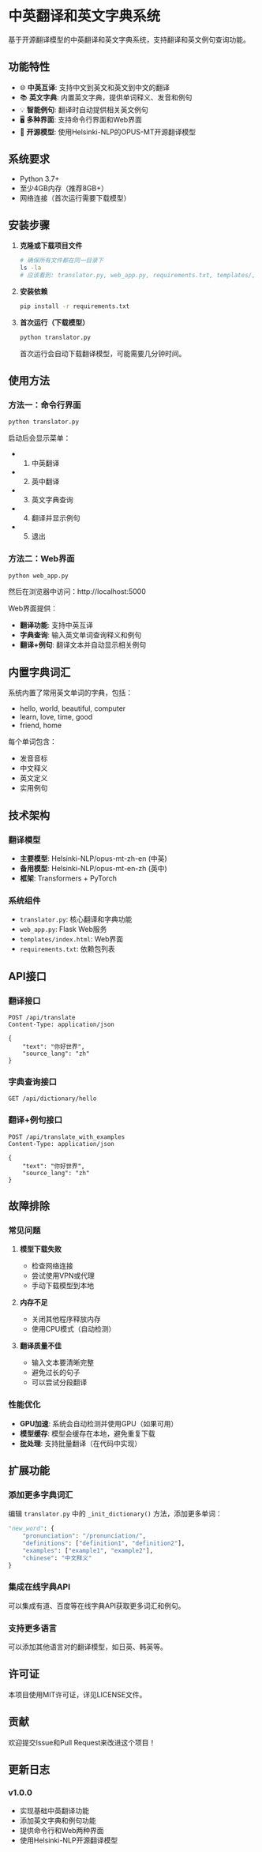 # 中英翻译和英文字典系统

基于开源翻译模型的中英翻译和英文字典系统，支持翻译和英文例句查询功能。

## 功能特性

- 🌐 **中英互译**: 支持中文到英文和英文到中文的翻译
- 📚 **英文字典**: 内置英文字典，提供单词释义、发音和例句
- 💡 **智能例句**: 翻译时自动提供相关英文例句
- 🖥️ **多种界面**: 支持命令行界面和Web界面
- 🚀 **开源模型**: 使用Helsinki-NLP的OPUS-MT开源翻译模型

## 系统要求

- Python 3.7+
- 至少4GB内存（推荐8GB+）
- 网络连接（首次运行需要下载模型）

## 安装步骤

1. **克隆或下载项目文件**
   ```bash
   # 确保所有文件都在同一目录下
   ls -la
   # 应该看到: translator.py, web_app.py, requirements.txt, templates/, README.md
   ```

2. **安装依赖**
   ```bash
   pip install -r requirements.txt
   ```

3. **首次运行（下载模型）**
   ```bash
   python translator.py
   ```
   首次运行会自动下载翻译模型，可能需要几分钟时间。

## 使用方法

### 方法一：命令行界面

```bash
python translator.py
```

启动后会显示菜单：
- 1. 中英翻译
- 2. 英中翻译  
- 3. 英文字典查询
- 4. 翻译并显示例句
- 5. 退出

### 方法二：Web界面

```bash
python web_app.py
```

然后在浏览器中访问：http://localhost:5000

Web界面提供：
- **翻译功能**: 支持中英互译
- **字典查询**: 输入英文单词查询释义和例句
- **翻译+例句**: 翻译文本并自动显示相关例句

## 内置字典词汇

系统内置了常用英文单词的字典，包括：
- hello, world, beautiful, computer
- learn, love, time, good
- friend, home

每个单词包含：
- 发音音标
- 中文释义
- 英文定义
- 实用例句

## 技术架构

### 翻译模型
- **主要模型**: Helsinki-NLP/opus-mt-zh-en (中英)
- **备用模型**: Helsinki-NLP/opus-mt-en-zh (英中)
- **框架**: Transformers + PyTorch

### 系统组件
- `translator.py`: 核心翻译和字典功能
- `web_app.py`: Flask Web服务
- `templates/index.html`: Web界面
- `requirements.txt`: 依赖包列表

## API接口

### 翻译接口
```http
POST /api/translate
Content-Type: application/json

{
    "text": "你好世界",
    "source_lang": "zh"
}
```

### 字典查询接口
```http
GET /api/dictionary/hello
```

### 翻译+例句接口
```http
POST /api/translate_with_examples
Content-Type: application/json

{
    "text": "你好世界",
    "source_lang": "zh"
}
```

## 故障排除

### 常见问题

1. **模型下载失败**
   - 检查网络连接
   - 尝试使用VPN或代理
   - 手动下载模型到本地

2. **内存不足**
   - 关闭其他程序释放内存
   - 使用CPU模式（自动检测）

3. **翻译质量不佳**
   - 输入文本要清晰完整
   - 避免过长的句子
   - 可以尝试分段翻译

### 性能优化

- **GPU加速**: 系统会自动检测并使用GPU（如果可用）
- **模型缓存**: 模型会缓存在本地，避免重复下载
- **批处理**: 支持批量翻译（在代码中实现）

## 扩展功能

### 添加更多字典词汇
编辑 `translator.py` 中的 `_init_dictionary()` 方法，添加更多单词：

```python
"new_word": {
    "pronunciation": "/pronunciation/",
    "definitions": ["definition1", "definition2"],
    "examples": ["example1", "example2"],
    "chinese": "中文释义"
}
```

### 集成在线字典API
可以集成有道、百度等在线字典API获取更多词汇和例句。

### 支持更多语言
可以添加其他语言对的翻译模型，如日英、韩英等。

## 许可证

本项目使用MIT许可证，详见LICENSE文件。

## 贡献

欢迎提交Issue和Pull Request来改进这个项目！

## 更新日志

### v1.0.0
- 实现基础中英翻译功能
- 添加英文字典和例句功能
- 提供命令行和Web两种界面
- 使用Helsinki-NLP开源翻译模型